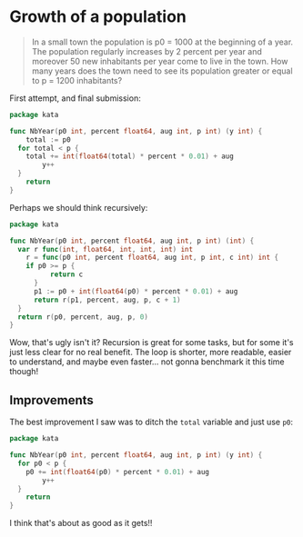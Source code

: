 # Growth of a population

>In a small town the population is p0 = 1000 at the beginning of a year. The population regularly
>increases by 2 percent per year and moreover 50 new inhabitants per year come to live in the town.
>How many years does the town need to see its population greater or equal to p = 1200 inhabitants?

First attempt, and final submission:
```go
package kata

func NbYear(p0 int, percent float64, aug int, p int) (y int) {
	total := p0
  for total < p {
    total += int(float64(total) * percent * 0.01) + aug
		y++
  }
	return
}
```

Perhaps we should think recursively:
```go
package kata

func NbYear(p0 int, percent float64, aug int, p int) (int) {
  var r func(int, float64, int, int, int) int
	r = func(p0 int, percent float64, aug int, p int, c int) int {
    if p0 >= p {
		  return c
	  }
	  p1 := p0 + int(float64(p0) * percent * 0.01) + aug
	  return r(p1, percent, aug, p, c + 1)
  }
  return r(p0, percent, aug, p, 0)
}
```

Wow, that's ugly isn't it? Recursion is great for some tasks, but for some it's just
less clear for no real benefit. The loop is shorter, more readable, easier to understand,
and maybe even faster... not gonna benchmark it this time though!

## Improvements

The best improvement I saw was to ditch the `total` variable and just use `p0`:
```go
package kata

func NbYear(p0 int, percent float64, aug int, p int) (y int) {
  for p0 < p {
    p0 += int(float64(p0) * percent * 0.01) + aug
		y++
  }
	return
}
```

I think that's about as good as it gets!!
